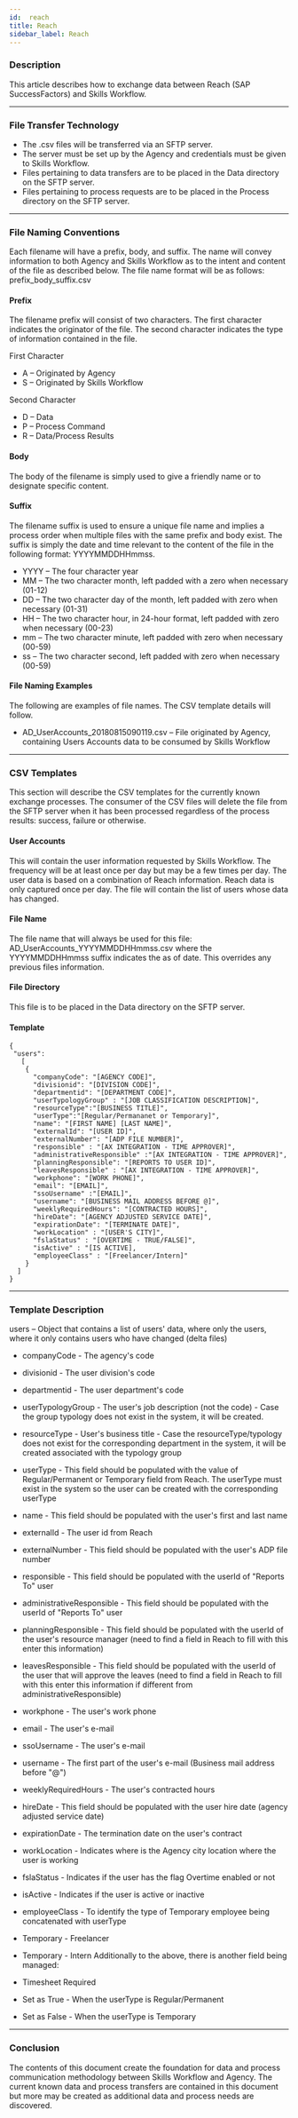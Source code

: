 ```yaml
---
id:  reach
title: Reach
sidebar_label: Reach
---
```


### Description

This article describes how to exchange data between Reach (SAP SuccessFactors) and Skills Workflow.

---
### File Transfer Technology

- The .csv files will be transferred via an SFTP server.
- The server must be set up by the Agency and credentials must be given to Skills Workflow.
- Files pertaining to data transfers are to be placed in the Data directory on the SFTP server.
- Files pertaining to process requests are to be placed in the Process directory on the SFTP server.

---
### File Naming Conventions

Each filename will have a prefix, body, and suffix. The name will convey information to both Agency and Skills Workflow as to the intent and content of the file as described below. The file name format will be as follows: prefix_body_suffix.csv

#### Prefix

The filename prefix will consist of two characters. The first character indicates the originator of the file. The second character indicates the type of information contained in the file.

First Character

- A – Originated by Agency
- S – Originated by Skills Workflow

Second Character

- D – Data
- P – Process Command
- R – Data/Process Results

#### Body

The body of the filename is simply used to give a friendly name or to designate specific content.

#### Suffix

The filename suffix is used to ensure a unique file name and implies a process order when multiple files with the same prefix and body exist. The suffix is simply the date and time relevant to the content of the file in the following format: YYYYMMDDHHmmss.

- YYYY – The four character year
- MM – The two character month, left padded with a zero when necessary (01-12)
- DD – The two character day of the month, left padded with zero when necessary (01-31)
- HH – The two character hour, in 24-hour format, left padded with zero when necessary (00-23)
- mm – The two character minute, left padded with zero when necessary (00-59)
- ss – The two character second, left padded with zero when necessary (00-59)

#### File Naming Examples

The following are examples of file names. The CSV template details will follow.

- AD_UserAccounts_20180815090119.csv – File originated by Agency, containing Users Accounts data to be consumed by Skills Workflow

---
### CSV Templates

This section will describe the CSV templates for the currently known exchange processes. The consumer of the CSV files will delete the file from the SFTP server when it has been processed regardless of the process results: success, failure or otherwise.


#### User Accounts

This will contain the user information requested by Skills Workflow. The frequency will be at least once per day but may be a few times per day. The user data is based on a combination of Reach information. Reach data is only captured once per day. The file will contain the list of users whose data has changed.

#### File Name

The file name that will always be used for this file: AD_UserAccounts_YYYYMMDDHHmmss.csv where the YYYYMMDDHHmmss suffix indicates the as of date. This overrides any previous files information.

#### File Directory

This file is to be placed in the Data directory on the SFTP server.

#### Template

```
{ 
 "users": 
   [
    { 
      "companyCode": "[AGENCY CODE]",
      "divisionid": "[DIVISION CODE]", 
      "departmentid": "[DEPARTMENT CODE]",
      "userTypologyGroup" : "[JOB CLASSIFICATION DESCRIPTION]",
      "resourceType":"[BUSINESS TITLE]",
      "userType":"[Regular/Permananet or Temporary]",
      "name": "[FIRST NAME] [LAST NAME]",
      "externalId": "[USER ID]", 
      "externalNumber": "[ADP FILE NUMBER]",
      "responsible" : "[AX INTEGRATION - TIME APPROVER]",
      "administrativeResponsible" :"[AX INTEGRATION - TIME APPROVER]",
      "planningResponsible": "[REPORTS TO USER ID]",
      "leavesResponsible" : "[AX INTEGRATION - TIME APPROVER]",
      "workphone": "[WORK PHONE]",
      "email": "[EMAIL]",
      "ssoUsername" :"[EMAIL]",
      "username": "[BUSINESS MAIL ADDRESS BEFORE @]",
      "weeklyRequiredHours": "[CONTRACTED HOURS]",
      "hireDate": "[AGENCY ADJUSTED SERVICE DATE]",
      "expirationDate": "[TERMINATE DATE]",
      "workLocation" : "[USER'S CITY]",
      "fslaStatus" : "[OVERTIME - TRUE/FALSE]",
      "isActive" : "[IS ACTIVE],
      "employeeClass" : "[Freelancer/Intern]"
    }
  ]
}
```

---
### Template Description

users – Object that contains a list of users' data, where only the users, where it only contains users who have changed (delta files)

- companyCode - The agency's code
- divisionid - The user division's code
- departmentid - The user department's code
- userTypologyGroup - The user's job description (not the code) - Case the group typology does not exist in the system, it will be created.
- resourceType - User's business title - Case the resourceType/typology does not exist for the corresponding department in the system, it will be created associated with the typology group
- userType - This field should be populated with the value of Regular/Permanent or Temporary field from Reach. The userType must exist in the system so the user can be created with the corresponding userType
- name - This field should be populated with the user's first and last name
- externalId - The user id from Reach 
- externalNumber - This field should be populated with the user's ADP file number 
- responsible - This field should be populated with the userId of "Reports To" user
- administrativeResponsible - This field should be populated with the userId of "Reports To" user
- planningResponsible - This field should be populated with the userId of the user's resource manager (need to find a field in Reach to fill with this enter this information)
- leavesResponsible - This field should be populated with the userId of the user that will approve the leaves (need to find a field in Reach to fill with this enter this information if different from administrativeResponsible)
- workphone - The user's work phone
- email - The user's e-mail
- ssoUsername - The user's e-mail
- username - The first part of the user's e-mail (Business mail address before "@")
- weeklyRequiredHours - The user's contracted hours
- hireDate - This field should be populated with the user hire date (agency adjusted service date)
- expirationDate - The termination date on the user's contract
- workLocation - Indicates where is the Agency city location where the user is working
- fslaStatus - Indicates if the user has the flag Overtime enabled or not
- isActive - Indicates if the user is active or inactive
- employeeClass - To identify the type of Temporary employee being concatenated with userType
- Temporary - Freelancer
- Temporary - Intern
Additionally to the above, there is another field being managed:

- Timesheet Required
- Set as True - When the userType is Regular/Permanent
- Set as False - When the userType is Temporary

---
### Conclusion

The contents of this document create the foundation for data and process communication methodology between Skills Workflow and Agency. The current known data and process transfers are contained in this document but more may be created as additional data and process needs are discovered.
